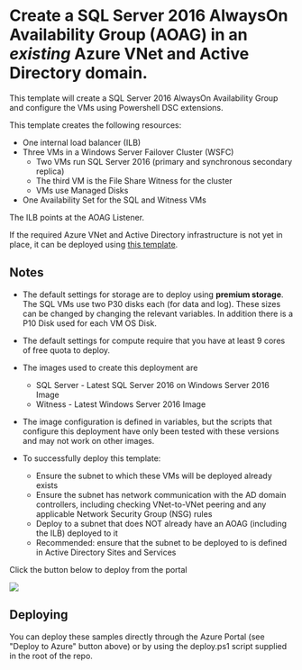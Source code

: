 # Create a SQL Server 2016 AlwaysOn Availability Group (AOAG) in an _existing_ Azure VNet and Active Directory domain.

This template will create a SQL Server 2016 AlwaysOn Availability Group and configure the VMs using Powershell DSC extensions. 

This template creates the following resources:
+	One internal load balancer (ILB)
+	Three VMs in a Windows Server Failover Cluster (WSFC)
	+	Two VMs run SQL Server 2016 (primary and synchronous secondary replica)
	+	The third VM is the File Share Witness for the cluster
	+	VMs use Managed Disks
+	One Availability Set for the SQL and Witness VMs

The ILB points at the AOAG Listener.

If the required Azure VNet and Active Directory infrastructure is not yet in place, it can be deployed using <a href="https://github.com/Azure/azure-quickstart-templates/tree/master/active-directory-new-domain-ha-2-dc">this template</a>.

## Notes

+	The default settings for storage are to deploy using **premium storage**.  The SQL VMs use two P30 disks each (for data and log).  These sizes can be changed by changing the relevant variables. In addition there is a P10 Disk used for each VM OS Disk.

+ 	The default settings for compute require that you have at least 9 cores of free quota to deploy.

+ 	The images used to create this deployment are
	+ 	SQL Server - Latest SQL Server 2016 on Windows Server 2016 Image
	+ 	Witness - Latest Windows Server 2016 Image

+ 	The image configuration is defined in variables, but the scripts that configure this deployment have only been tested with these versions and may not work on other images.

+	To successfully deploy this template:
	+	Ensure the subnet to which these VMs will be deployed already exists
	+	Ensure the subnet has network communication with the AD domain controllers, including checking VNet-to-VNet peering and any applicable Network Security Group (NSG) rules
	+	Deploy to a subnet that does NOT already have an AOAG (including the ILB) deployed to it
	+	Recommended: ensure that the subnet to be deployed to is defined in Active Directory Sites and Services


Click the button below to deploy from the portal

<a href="https://portal.azure.com/#create/Microsoft.Template/uri/https%3A%2F%2Fraw.githubusercontent.com%2Fpelazem%2Fsql-server-2016-alwayson-existing-vnet-and-ad%2Fmaster%2Fazuredeploy.json" target="_blank">
    <img src="http://azuredeploy.net/deploybutton.png"/>
</a>

## Deploying

You can deploy these samples directly through the Azure Portal (see "Deploy to Azure" button above) or by using the deploy.ps1 script supplied in the root of the repo.
